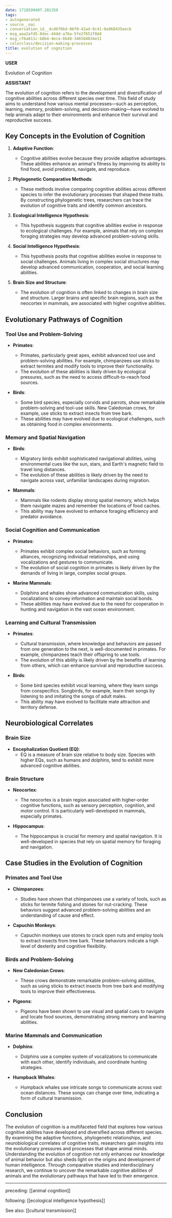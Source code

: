 ```yaml
---
date: 1718599407.201359
tags:
- autogenerated
- source__oai
- conversation_id__4cd6f8bd-86f0-42ad-9c41-0a968435eecb
- msg_aaa2afd5-8dec-444d-a76a-5fe2f651f8d4
- msg_cf6a811c-b8b4-4eca-bb48-346584034e11
- colorclass/decision-making-processes
title: evolution of cognition
---
```


**USER**

Evolution of Cognition


**ASSISTANT**

The evolution of cognition refers to the development and diversification of cognitive abilities across different species over time. This field of study aims to understand how various mental processes—such as perception, learning, memory, problem-solving, and decision-making—have evolved to help animals adapt to their environments and enhance their survival and reproductive success.

## Key Concepts in the Evolution of Cognition

1. **Adaptive Function**:
    - Cognitive abilities evolve because they provide adaptive advantages. These abilities enhance an animal's fitness by improving its ability to find food, avoid predators, navigate, and reproduce.

2. **Phylogenetic Comparative Methods**:
    - These methods involve comparing cognitive abilities across different species to infer the evolutionary processes that shaped these traits. By constructing phylogenetic trees, researchers can trace the evolution of cognitive traits and identify common ancestors.

3. **Ecological Intelligence Hypothesis**:
    - This hypothesis suggests that cognitive abilities evolve in response to ecological challenges. For example, animals that rely on complex foraging strategies may develop advanced problem-solving skills.

4. **Social Intelligence Hypothesis**:
    - This hypothesis posits that cognitive abilities evolve in response to social challenges. Animals living in complex social structures may develop advanced communication, cooperation, and social learning abilities.

5. **Brain Size and Structure**:
    - The evolution of cognition is often linked to changes in brain size and structure. Larger brains and specific brain regions, such as the neocortex in mammals, are associated with higher cognitive abilities.

## Evolutionary Pathways of Cognition

### Tool Use and Problem-Solving

- **Primates**: 
    - Primates, particularly great apes, exhibit advanced tool use and problem-solving abilities. For example, chimpanzees use sticks to extract termites and modify tools to improve their functionality.
    - The evolution of these abilities is likely driven by ecological pressures, such as the need to access difficult-to-reach food sources.

- **Birds**:
    - Some bird species, especially corvids and parrots, show remarkable problem-solving and tool-use skills. New Caledonian crows, for example, use sticks to extract insects from tree bark.
    - These abilities may have evolved due to ecological challenges, such as obtaining food in complex environments.

### Memory and Spatial Navigation

- **Birds**:
    - Migratory birds exhibit sophisticated navigational abilities, using environmental cues like the sun, stars, and Earth's magnetic field to travel long distances.
    - The evolution of these abilities is likely driven by the need to navigate across vast, unfamiliar landscapes during migration.

- **Mammals**:
    - Mammals like rodents display strong spatial memory, which helps them navigate mazes and remember the locations of food caches.
    - This ability may have evolved to enhance foraging efficiency and predator avoidance.

### Social Cognition and Communication

- **Primates**:
    - Primates exhibit complex social behaviors, such as forming alliances, recognizing individual relationships, and using vocalizations and gestures to communicate.
    - The evolution of social cognition in primates is likely driven by the demands of living in large, complex social groups.

- **Marine Mammals**:
    - Dolphins and whales show advanced communication skills, using vocalizations to convey information and maintain social bonds.
    - These abilities may have evolved due to the need for cooperation in hunting and navigation in the vast ocean environment.

### Learning and Cultural Transmission

- **Primates**:
    - Cultural transmission, where knowledge and behaviors are passed from one generation to the next, is well-documented in primates. For example, chimpanzees teach their offspring to use tools.
    - The evolution of this ability is likely driven by the benefits of learning from others, which can enhance survival and reproductive success.

- **Birds**:
    - Some bird species exhibit vocal learning, where they learn songs from conspecifics. Songbirds, for example, learn their songs by listening to and imitating the songs of adult males.
    - This ability may have evolved to facilitate mate attraction and territory defense.

## Neurobiological Correlates

### Brain Size

- **Encephalization Quotient (EQ)**:
    - EQ is a measure of brain size relative to body size. Species with higher EQs, such as humans and dolphins, tend to exhibit more advanced cognitive abilities.

### Brain Structure

- **Neocortex**:
    - The neocortex is a brain region associated with higher-order cognitive functions, such as sensory perception, cognition, and motor control. It is particularly well-developed in mammals, especially primates.

- **Hippocampus**:
    - The hippocampus is crucial for memory and spatial navigation. It is well-developed in species that rely on spatial memory for foraging and navigation.

## Case Studies in the Evolution of Cognition

### Primates and Tool Use

- **Chimpanzees**:
    - Studies have shown that chimpanzees use a variety of tools, such as sticks for termite fishing and stones for nut-cracking. These behaviors suggest advanced problem-solving abilities and an understanding of cause and effect.

- **Capuchin Monkeys**:
    - Capuchin monkeys use stones to crack open nuts and employ tools to extract insects from tree bark. These behaviors indicate a high level of dexterity and cognitive flexibility.

### Birds and Problem-Solving

- **New Caledonian Crows**:
    - These crows demonstrate remarkable problem-solving abilities, such as using sticks to extract insects from tree bark and modifying tools to improve their effectiveness.

- **Pigeons**:
    - Pigeons have been shown to use visual and spatial cues to navigate and locate food sources, demonstrating strong memory and learning abilities.

### Marine Mammals and Communication

- **Dolphins**:
    - Dolphins use a complex system of vocalizations to communicate with each other, identify individuals, and coordinate hunting strategies.

- **Humpback Whales**:
    - Humpback whales use intricate songs to communicate across vast ocean distances. These songs can change over time, indicating a form of cultural transmission.

## Conclusion

The evolution of cognition is a multifaceted field that explores how various cognitive abilities have developed and diversified across different species. By examining the adaptive functions, phylogenetic relationships, and neurobiological correlates of cognitive traits, researchers gain insights into the evolutionary pressures and processes that shape animal minds. Understanding the evolution of cognition not only enhances our knowledge of animal behavior but also sheds light on the origins and development of human intelligence. Through comparative studies and interdisciplinary research, we continue to uncover the remarkable cognitive abilities of animals and the evolutionary pathways that have led to their emergence.


---

preceding: [[animal cognition]]  


following: [[ecological intelligence hypothesis]]

See also: [[cultural transmission]]